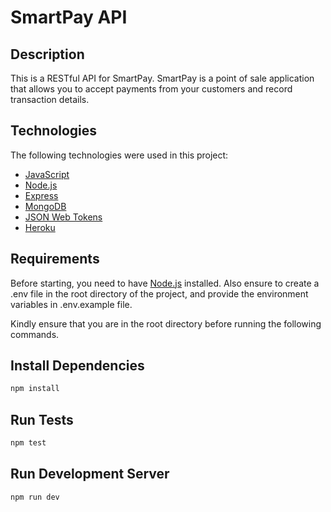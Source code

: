 # SmartPay API

## Description

This is a RESTful API for SmartPay. SmartPay is a point of sale application that allows you to accept payments from your customers and record transaction details.

## Technologies

The following technologies were used in this project:

- [JavaScript](https://developer.mozilla.org/en-US/docs/Web/JavaScript)
- [Node.js](https://nodejs.org/en/)
- [Express](https://expressjs.com/)
- [MongoDB](https://www.mongodb.com/)
- [JSON Web Tokens](https://jwt.io/)
- [Heroku](https://www.heroku.com/)

## Requirements

Before starting, you need to have [Node.js](https://nodejs.org/en/) installed. Also ensure to create a .env file in the root directory of the project, and provide the environment variables in .env.example file.

Kindly ensure that you are in the root directory before running the following commands.

## Install Dependencies

```bash
npm install
```

## Run Tests

```bash
npm test
```

## Run Development Server

```bash
npm run dev
```
